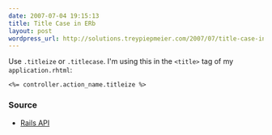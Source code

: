 ```yaml
---
date: 2007-07-04 19:15:13
title: Title Case in ERb
layout: post
wordpress_url: http://solutions.treypiepmeier.com/2007/07/title-case-in-erb/
---
```

Use `.titleize` or `.titlecase`.  I'm using this in the `<title>` tag of my `application.rhtml`:

    <%= controller.action_name.titleize %>

### Source

- [Rails API](http://api.rubyonrails.org/classes/ActiveSupport/CoreExtensions/String/Inflections.html#M000425)
